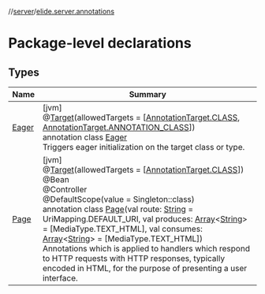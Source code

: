 //[server](../../index.md)/[elide.server.annotations](index.md)

# Package-level declarations

## Types

| Name | Summary |
|---|---|
| [Eager](-eager/index.md) | [jvm]<br>@[Target](https://kotlinlang.org/api/latest/jvm/stdlib/kotlin.annotation/-target/index.html)(allowedTargets = [[AnnotationTarget.CLASS](https://kotlinlang.org/api/latest/jvm/stdlib/kotlin.annotation/-annotation-target/-c-l-a-s-s/index.html), [AnnotationTarget.ANNOTATION_CLASS](https://kotlinlang.org/api/latest/jvm/stdlib/kotlin.annotation/-annotation-target/-a-n-n-o-t-a-t-i-o-n_-c-l-a-s-s/index.html)])<br>annotation class [Eager](-eager/index.md)<br>Triggers eager initialization on the target class or type. |
| [Page](-page/index.md) | [jvm]<br>@[Target](https://kotlinlang.org/api/latest/jvm/stdlib/kotlin.annotation/-target/index.html)(allowedTargets = [[AnnotationTarget.CLASS](https://kotlinlang.org/api/latest/jvm/stdlib/kotlin.annotation/-annotation-target/-c-l-a-s-s/index.html)])<br>@Bean<br>@Controller<br>@DefaultScope(value = Singleton::class)<br>annotation class [Page](-page/index.md)(val route: [String](https://kotlinlang.org/api/latest/jvm/stdlib/kotlin/-string/index.html) = UriMapping.DEFAULT_URI, val produces: [Array](https://kotlinlang.org/api/latest/jvm/stdlib/kotlin/-array/index.html)&lt;[String](https://kotlinlang.org/api/latest/jvm/stdlib/kotlin/-string/index.html)&gt; = [MediaType.TEXT_HTML], val consumes: [Array](https://kotlinlang.org/api/latest/jvm/stdlib/kotlin/-array/index.html)&lt;[String](https://kotlinlang.org/api/latest/jvm/stdlib/kotlin/-string/index.html)&gt; = [MediaType.TEXT_HTML])<br>Annotations which is applied to handlers which respond to HTTP requests with HTTP responses, typically encoded in HTML, for the purpose of presenting a user interface. |
